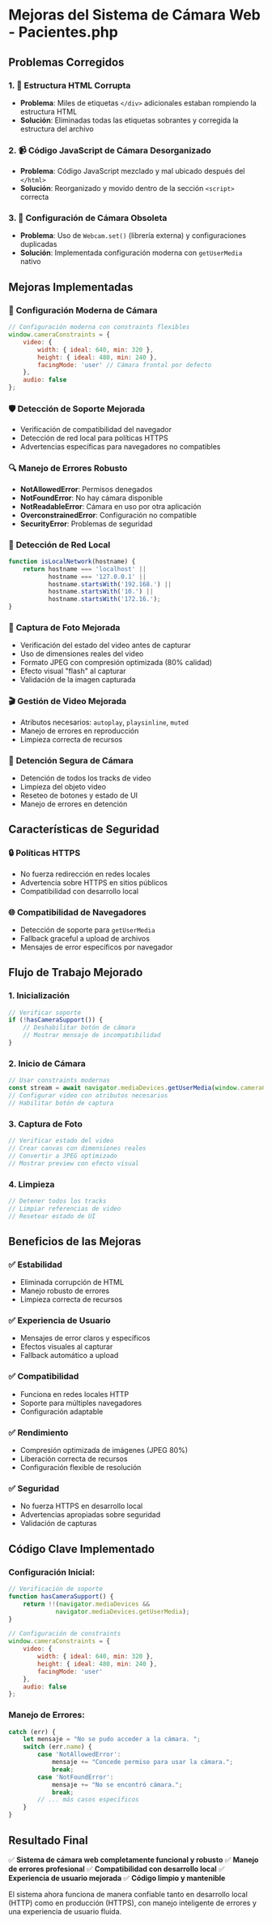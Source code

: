# Mejoras del Sistema de Cámara Web - Pacientes.php

## Problemas Corregidos

### 1. 🚨 **Estructura HTML Corrupta**
- **Problema**: Miles de etiquetas `</div>` adicionales estaban rompiendo la estructura HTML
- **Solución**: Eliminadas todas las etiquetas sobrantes y corregida la estructura del archivo

### 2. 📹 **Código JavaScript de Cámara Desorganizado**
- **Problema**: Código JavaScript mezclado y mal ubicado después del `</html>`
- **Solución**: Reorganizado y movido dentro de la sección `<script>` correcta

### 3. 🔧 **Configuración de Cámara Obsoleta**
- **Problema**: Uso de `Webcam.set()` (librería externa) y configuraciones duplicadas
- **Solución**: Implementada configuración moderna con `getUserMedia` nativo

## Mejoras Implementadas

### 🎯 **Configuración Moderna de Cámara**
```javascript
// Configuración moderna con constraints flexibles
window.cameraConstraints = {
    video: {
        width: { ideal: 640, min: 320 },
        height: { ideal: 480, min: 240 },
        facingMode: 'user' // Cámara frontal por defecto
    },
    audio: false
};
```

### 🛡️ **Detección de Soporte Mejorada**
- Verificación de compatibilidad del navegador
- Detección de red local para políticas HTTPS
- Advertencias específicas para navegadores no compatibles

### 🔍 **Manejo de Errores Robusto**
- **NotAllowedError**: Permisos denegados
- **NotFoundError**: No hay cámara disponible
- **NotReadableError**: Cámara en uso por otra aplicación
- **OverconstrainedError**: Configuración no compatible
- **SecurityError**: Problemas de seguridad

### 📱 **Detección de Red Local**
```javascript
function isLocalNetwork(hostname) {
    return hostname === 'localhost' || 
           hostname === '127.0.0.1' || 
           hostname.startsWith('192.168.') || 
           hostname.startsWith('10.') ||
           hostname.startsWith('172.16.');
}
```

### 📸 **Captura de Foto Mejorada**
- Verificación del estado del video antes de capturar
- Uso de dimensiones reales del video
- Formato JPEG con compresión optimizada (80% calidad)
- Efecto visual "flash" al capturar
- Validación de la imagen capturada

### 🎬 **Gestión de Video Mejorada**
- Atributos necesarios: `autoplay`, `playsinline`, `muted`
- Manejo de errores en reproducción
- Limpieza correcta de recursos

### 🔄 **Detención Segura de Cámara**
- Detención de todos los tracks de video
- Limpieza del objeto video
- Reseteo de botones y estado de UI
- Manejo de errores en detención

## Características de Seguridad

### 🔒 **Políticas HTTPS**
- No fuerza redirección en redes locales
- Advertencia sobre HTTPS en sitios públicos
- Compatibilidad con desarrollo local

### 🌐 **Compatibilidad de Navegadores**
- Detección de soporte para `getUserMedia`
- Fallback graceful a upload de archivos
- Mensajes de error específicos por navegador

## Flujo de Trabajo Mejorado

### 1. **Inicialización**
```javascript
// Verificar soporte
if (!hasCameraSupport()) {
    // Deshabilitar botón de cámara
    // Mostrar mensaje de incompatibilidad
}
```

### 2. **Inicio de Cámara**
```javascript
// Usar constraints modernas
const stream = await navigator.mediaDevices.getUserMedia(window.cameraConstraints);
// Configurar video con atributos necesarios
// Habilitar botón de captura
```

### 3. **Captura de Foto**
```javascript
// Verificar estado del video
// Crear canvas con dimensiones reales
// Convertir a JPEG optimizado
// Mostrar preview con efecto visual
```

### 4. **Limpieza**
```javascript
// Detener todos los tracks
// Limpiar referencias de video
// Resetear estado de UI
```

## Beneficios de las Mejoras

### ✅ **Estabilidad**
- Eliminada corrupción de HTML
- Manejo robusto de errores
- Limpieza correcta de recursos

### ✅ **Experiencia de Usuario**
- Mensajes de error claros y específicos
- Efectos visuales al capturar
- Fallback automático a upload

### ✅ **Compatibilidad**
- Funciona en redes locales HTTP
- Soporte para múltiples navegadores
- Configuración adaptable

### ✅ **Rendimiento**
- Compresión optimizada de imágenes (JPEG 80%)
- Liberación correcta de recursos
- Configuración flexible de resolución

### ✅ **Seguridad**
- No fuerza HTTPS en desarrollo local
- Advertencias apropiadas sobre seguridad
- Validación de capturas

## Código Clave Implementado

### Configuración Inicial:
```javascript
// Verificación de soporte
function hasCameraSupport() {
    return !!(navigator.mediaDevices && 
             navigator.mediaDevices.getUserMedia);
}

// Configuración de constraints
window.cameraConstraints = {
    video: {
        width: { ideal: 640, min: 320 },
        height: { ideal: 480, min: 240 },
        facingMode: 'user'
    },
    audio: false
};
```

### Manejo de Errores:
```javascript
catch (err) {
    let mensaje = "No se pudo acceder a la cámara. ";
    switch (err.name) {
        case 'NotAllowedError':
            mensaje += "Concede permiso para usar la cámara.";
            break;
        case 'NotFoundError':
            mensaje += "No se encontró cámara.";
            break;
        // ... más casos específicos
    }
}
```

## Resultado Final

✅ **Sistema de cámara web completamente funcional y robusto**
✅ **Manejo de errores profesional**
✅ **Compatibilidad con desarrollo local**
✅ **Experiencia de usuario mejorada**
✅ **Código limpio y mantenible**

El sistema ahora funciona de manera confiable tanto en desarrollo local (HTTP) como en producción (HTTPS), con manejo inteligente de errores y una experiencia de usuario fluida.
